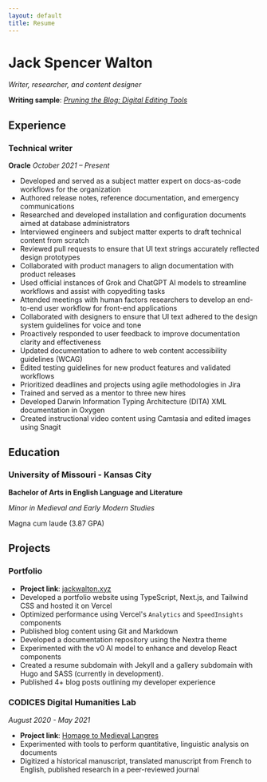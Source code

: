 ```yaml
---
layout: default
title: Resume
---
```


# Jack Spencer Walton

*Writer, researcher, and content designer*

**Writing sample**: *[Pruning the Blog: Digital Editing Tools](https://jackwalton.xyz/blog/digital-editing-tools)*

## Experience

### Technical writer

**Oracle**
 *October 2021 – Present*

- Developed and served as a subject matter expert on docs-as-code workflows for the organization
- Authored release notes, reference documentation, and emergency communications
- Researched and developed installation and configuration documents aimed at database administrators
- Interviewed engineers and subject matter experts to draft technical content from scratch
- Reviewed pull requests to ensure that UI text strings accurately reflected design prototypes
- Collaborated with product managers to align documentation with product releases
- Used official instances of Grok and ChatGPT AI models to streamline workflows and assist with copyediting tasks
- Attended meetings with human factors researchers to develop an end-to-end user workflow for front-end applications
- Collaborated with designers to ensure that UI text adhered to the design system guidelines for voice and tone
- Proactively responded to user feedback to improve documentation clarity and effectiveness
- Updated documentation to adhere to web content accessibility guidelines (WCAG)
- Edited testing guidelines for new product features and validated workflows
- Prioritized deadlines and projects using agile methodologies in Jira
- Trained and served as a mentor to three new hires
- Developed Darwin Information Typing Architecture (DITA) XML documentation in Oxygen
- Created instructional video content using Camtasia and edited images using Snagit

## Education

### University of Missouri - Kansas City

**Bachelor of Arts in English Language and Literature**

*Minor in Medieval and Early Modern Studies*

Magna cum laude (3.87 GPA)

## Projects

### Portfolio

- **Project link**: [jackwalton.xyz](https://jackwalton.xyz)
- Developed a portfolio website using TypeScript, Next.js, and Tailwind CSS and hosted it on Vercel
- Optimized performance using Vercel's `Analytics` and `SpeedInsights` components
- Published blog content using Git and Markdown
- Developed a documentation repository using the Nextra theme
- Experimented with the v0 AI model to enhance and develop React components
- Created a resume subdomain with Jekyll and a gallery subdomain with Hugo and SASS (currently in development).
- Published 4+ blog posts outlining my developer experience

### CODICES Digital Humanities Lab

*August 2020 - May 2021*

- **Project link**: [Homage to Medieval Langres](https://differentvisions.org/homage-to-medieval-langres/)
- Experimented with tools to perform quantitative, linguistic analysis on documents
- Digitized a historical manuscript, translated manuscript from French to English, published research in a peer-reviewed journal